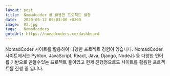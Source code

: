 ```yaml
---
layout: post
title:  Nomadcoder 를 활용한 프로젝트 활동
date:   2020-06-12 09:03:00 +0300
image:  02.jpg
tags:   Nomadcoders
gotoUrl: https://nomadcoders.co/dashboard
---
```

NomadCoder 사이트를 활용하여 다양한 프로젝트 경험이 있습니다. NomadCoder 사이트에서는 Pyhton, JavaScript, React, Java, Django, NodeJs 등 다양한 언어를 기반으로 만들수있는 프로젝트 들이있고 현제 진행형으로도 사이트를 활용한 프로젝트를 진행 중 입니다. 